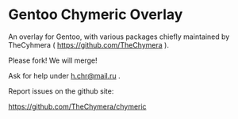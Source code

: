 Gentoo Chymeric Overlay
======================

An overlay for Gentoo, with various packages chiefly maintained by TheCyhmera ( https://github.com/TheChymera ).

Please fork! We will merge!

Ask for help under h.chr@mail.ru .

Report issues on the github site:

https://github.com/TheChymera/chymeric

